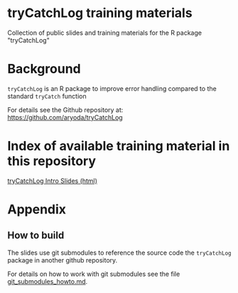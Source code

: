 # tryCatchLog training materials

Collection of public slides and training materials for the R package "tryCatchLog"



# Background

`tryCatchLog` is an R package to improve error handling compared to the standard `tryCatch` function

For details see the Github repository at: https://github.com/aryoda/tryCatchLog



# Index of available training material in this repository

[tryCatchLog Intro Slides (html)](tryCatchLog-intro-slides.html)



# Appendix

## How to build

The slides use git submodules to reference the source code the `tryCatchLog` package
in another github repository.

For details on how to work with git submodules see the file [git_submodules_howto.md](git_submodules_howto.md).

